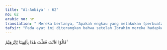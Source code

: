 ```yaml
---
title: "Al-Anbiya' - 62"
no: 62
arabic_no: ٦٢
translation: " Mereka bertanya, “Apakah engkau yang melakukan (perbuatan) ini terhadap tuhan-tuhan kami, wahai Ibrahim?”"
tafsir: "Pada ayat ini diterangkan bahwa setelah Ibrahim mereka hadapkan kepada orang banyak, maka mereka mengadakan penyelidikan dan pemeriksaan terhadapnya dengan mengajukan pertanyaan, apakah betul dia yang melakukan pengrusakan terhadap berhala-berhala itu. Pertanyaan ini mereka ajukan dengan harapan bahwa Ibrahim akan mengakui bahwa dialah yang melakukan pengrusakan itu. Pengakuan itu akan mereka jadikan alasan untuk menghukum Ibrahim."
---
```

قَالُوْٓا ءَاَنْتَ فَعَلْتَ هٰذَا بِاٰلِهَتِنَا يٰٓاِبْرٰهِيْمُ ۗ